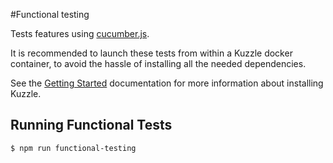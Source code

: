 #Functional testing

Tests features using [cucumber.js](https://cucumber.io/docs/reference/javascript).

It is recommended to launch these tests from within a Kuzzle docker container, to avoid the hassle of installing all the needed dependencies.

See the [Getting Started](../README.md) documentation for more information about installing Kuzzle.

## Running Functional Tests

    $ npm run functional-testing

